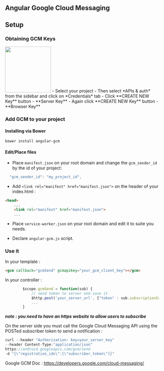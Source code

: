 ## Angular Google Cloud Messaging

## Setup

### Obtaining GCM Keys

<img src="http://images.google.com/intl/en_ALL/images/srpr/logo6w.png" width="150">
- Select your project
- Then select *APIs & auth* from the sidebar and click on *Credentials* tab
- Click **CREATE NEW Key** button
 - **Server Key**
- Again click **CREATE NEW Key** button
 - **Browser Key**

### Add GCM to your project

#### Installing via Bower

```
bower install angular-gcm
```

#### Edit/Place files

 - Place `manifest.json` on your root domain and change the `gcm_sender_id` by the id of your project:

```javascript
  "gcm_sender_id": "my_project_id",
```

 - Add `<link rel="manifest" href="manifest.json">` on the header of your index.html :

```html
<head>
	...
    <link rel="manifest" href="manifest.json">
    ...
```

 - Place `service-worker.json` on your root domain and edit it to suite you needs.

 - Declare `angular-gcm.js` script.

### Use it

In your template :

```html
<gcm callback="gcmSend" gcmapikey="your_gcm_client_key"></gcm>
```
In your controller :

```javascript
		$scope.gcmSend = function(sub) {
			// send token to server and save it
			$http.post('your_server_url', {"token" : sub.subscriptionId})
			...
		}
```

***note : you need to have an https website to allow users to subscribe***

On the server side you must call the Google Cloud Messaging API using the POSTed subscriber token to send a notification :

```javascript
curl --header "Authorization: key=your_server_key"
--header Content-Type:"application/json"
https://android.googleapis.com/gcm/send
-d "{\"registration_ids\":[\"subscriber_token\"]}"
```

Google GCM Doc : https://developers.google.com/cloud-messaging/